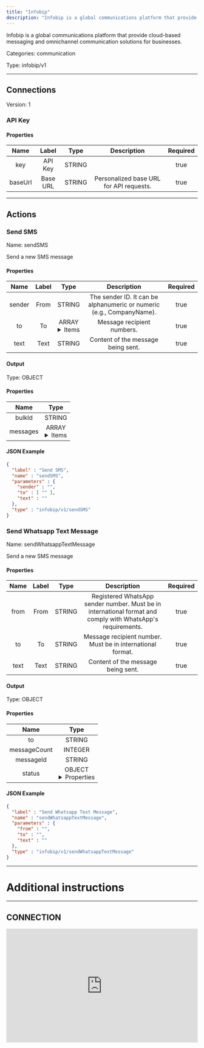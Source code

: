 ```yaml
---
title: "Infobip"
description: "Infobip is a global communications platform that provide cloud-based messaging and omnichannel communication solutions for businesses."
---
```


Infobip is a global communications platform that provide cloud-based messaging and omnichannel communication solutions for businesses.


Categories: communication


Type: infobip/v1

<hr />



## Connections

Version: 1


### API Key

#### Properties

|      Name       |      Label     |     Type     |     Description     | Required |
|:---------------:|:--------------:|:------------:|:-------------------:|:--------:|
| key | API Key | STRING |  | true |
| baseUrl | Base URL | STRING | Personalized base URL for API requests. | true |





<hr />



## Actions


### Send SMS
Name: sendSMS

Send a new SMS message

#### Properties

|      Name       |      Label     |     Type     |     Description     | Required |
|:---------------:|:--------------:|:------------:|:-------------------:|:--------:|
| sender | From | STRING | The sender ID. It can be alphanumeric or numeric (e.g., CompanyName). | true |
| to | To | ARRAY <details> <summary> Items </summary> [STRING] </details> | Message recipient numbers. | true |
| text | Text | STRING | Content of the message being sent. | true |


#### Output



Type: OBJECT


#### Properties

|     Name     |     Type     |
|:------------:|:------------:|
| bulkId | STRING |
| messages | ARRAY <details> <summary> Items </summary> [{STRING\(messageId), {INTEGER\(groupId), STRING\(groupName), INTEGER\(id), STRING\(name), STRING\(description), STRING\(action)}\(status), STRING\(destination), {INTEGER\(messageCount)}\(details)}] </details> |




#### JSON Example
```json
{
  "label" : "Send SMS",
  "name" : "sendSMS",
  "parameters" : {
    "sender" : "",
    "to" : [ "" ],
    "text" : ""
  },
  "type" : "infobip/v1/sendSMS"
}
```


### Send Whatsapp Text Message
Name: sendWhatsappTextMessage

Send a new SMS message

#### Properties

|      Name       |      Label     |     Type     |     Description     | Required |
|:---------------:|:--------------:|:------------:|:-------------------:|:--------:|
| from | From | STRING | Registered WhatsApp sender number. Must be in international format and comply with WhatsApp's requirements. | true |
| to | To | STRING | Message recipient number. Must be in international format. | true |
| text | Text | STRING | Content of the message being sent. | true |


#### Output



Type: OBJECT


#### Properties

|     Name     |     Type     |
|:------------:|:------------:|
| to | STRING |
| messageCount | INTEGER |
| messageId | STRING |
| status | OBJECT <details> <summary> Properties </summary> {INTEGER\(groupId), STRING\(groupName), INTEGER\(id), STRING\(name), STRING\(description), STRING\(action)} </details> |




#### JSON Example
```json
{
  "label" : "Send Whatsapp Text Message",
  "name" : "sendWhatsappTextMessage",
  "parameters" : {
    "from" : "",
    "to" : "",
    "text" : ""
  },
  "type" : "infobip/v1/sendWhatsappTextMessage"
}
```




<hr />

# Additional instructions
<hr />

## CONNECTION

<div style="position:relative;height:0;width:100%;overflow:hidden;z-index:99999;box-sizing:border-box;padding-bottom:calc(53.02672956% + 32px)"><iframe src="https://www.guidejar.com/embed/7e252985-dce7-48b9-bf79-50e81568ca22?type=1&controls=on" width="100%" height="100%" style="height:100%;position:absolute;inset:0" allowfullscreen frameborder="0"></iframe></div>
